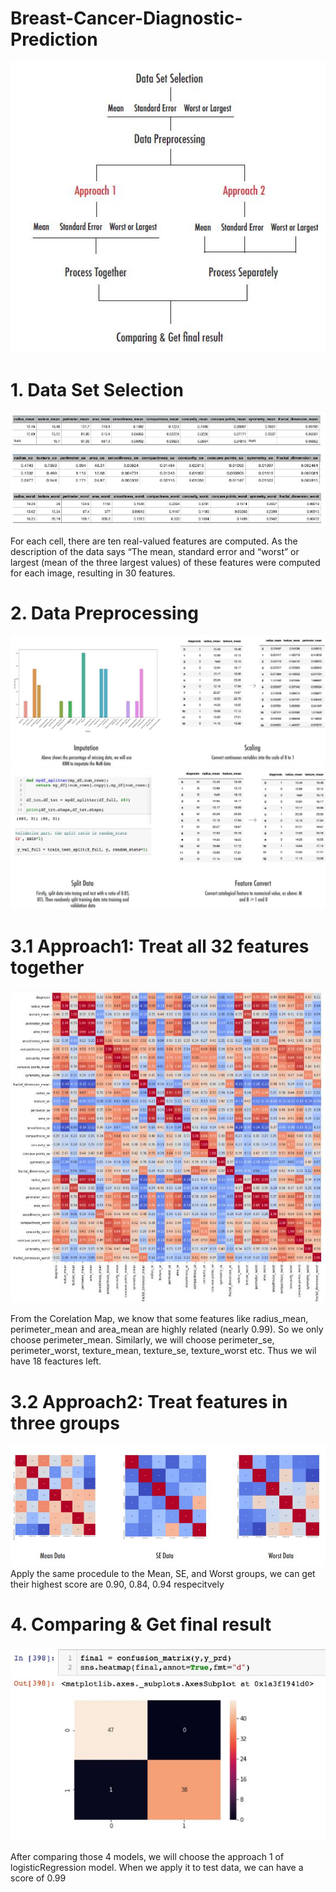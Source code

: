 # Breast-Cancer-Diagnostic-Prediction
![2.jpg](images/2.jpg)

# 1. Data Set Selection
![4.jpg](images/4.jpg)

For each cell, there are ten real-valued features are computed. As the description of the data says “The mean, standard error and “worst” or largest (mean of the three largest values) of these features were computed for each image, resulting in 30 features.

# 2. Data Preprocessing
![6.jpg](images/6.jpg)
![7.jpg](images/7.jpg)

# 3.1 Approach1: Treat all 32 features together
![5.jpg](images/5.jpg)

From the Corelation Map, we know that some features like radius_mean, perimeter_mean and area_mean are highly related (nearly 0.99). So we only choose perimeter_mean. Similarly, we will choose perimeter_se, perimeter_worst, texture_mean, texture_se, texture_worst etc. Thus we wil have 18 feactures left.

# 3.2 Approach2: Treat features in three groups
![8.jpg](images/8.jpg)
Apply the same procedule to the Mean, SE, and Worst groups, we can get their highest score are 0.90, 0.84, 0.94 respecitvely

# 4. Comparing & Get final result
![9.jpg](images/9.jpg)

After comparing those 4 models, we will choose the approach 1 of logisticRegression model. When we apply it to test data, we can have a score of 0.99
